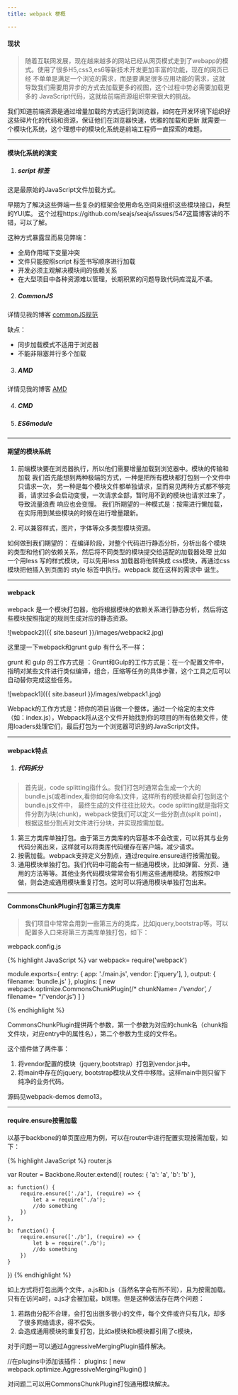 ```yaml
---
title: webpack 梗概

---
```


#### 现状
>随着互联网发展，现在越来越多的网站已经从网页模式走到了webapp的模式。使用了很多H5,css3,es6等新技术开发更加丰富的功能，现在的网页已经
不单单是满足一个浏览的需求，而是要满足很多应用功能的需求，这就导致我们需要用异步的方式去加载更多的视图，这个过程中势必需要加载更多的
JavaScript代码，这就给前端资源组织带来很大的挑战。

我们知道前端资源是通过增量加载的方式运行到浏览器，如何在开发环境下组织好这些碎片化的代码和资源，保证他们在浏览器快速，优雅的加载和更新
就需要一个模块化系统，这个理想中的模块化系统是前端工程师一直探索的难题。

----------------------------------
#### 模块化系统的演变
1. ##### script 标签

这是最原始的JavaScript文件加载方式。

早期为了解决这些弊端一些复杂的框架会使用命名空间来组织这些模块接口，典型的YUI库。
这个过程https://github.com/seajs/seajs/issues/547这篇博客讲的不错，可以了解。

这种方式暴露显而易见弊端：
* 全局作用域下变量冲突
* 文件只能按照script 标签书写顺序进行加载
* 开发必须主观解决模块间的依赖关系
* 在大型项目中各种资源难以管理，长期积累的问题导致代码库混乱不堪。

2. ##### CommonJS
详情见我的博客 [commonJS规范](https://gitxiangzhang.github.io/xiangzhang.github.io/2016/04/29/CommonJS%E8%A7%84%E8%8C%83.html)

缺点：
* 同步加载模式不适用于浏览器
* 不能非阻塞并行多个加载

3. ##### AMD
详情见我的博客 [AMD](https://gitxiangzhang.github.io/xiangzhang.github.io/2016/04/30/AMD%E6%A8%A1%E5%9D%97%E5%8A%A0%E8%BD%BD.html)

4. ##### CMD
5. ##### ES6module

----------------------------------
#### 期望的模块系统
1. 前端模块要在浏览器执行，所以他们需要增量加载到浏览器中。模块的传输和加载 我们首先能想到两种极端的方式，一种是把所有模块都打包到一个文件中只请求一次，
另一种是每个模块文件都单独请求，显而易见两种方式都不够完善，请求过多会启动变慢，一次请求全部，暂时用不到的模块也请求过来了，导致流量浪费
响应也会变慢。
我们所期望的一种模式是：按需进行懒加载，在实际用到某些模块的时候在进行增量跟新。

2. 可以兼容样式，图片，字体等众多类型模块资源。

如何做到我们期望的： 在编译阶段，对整个代码进行静态分析，分析出各个模块的类型和他们的依赖关系，然后将不同类型的模块提交给适配的加载器处理
比如一个用less 写的样式模块，可以先用less 加载器将他转换成 css模块，再通过css模块把他插入到页面的 style 标签中执行。webpack 就在这样的需求中
诞生。



----------------------------------
#### webpack
webpack 是一个模块打包器，他将根据模块的依赖关系进行静态分析，然后将这些模块按照指定的规则生成对应的静态资源。

![webpack2]({{ site.baseurl }}/images/webpack2.jpg)

这里提一下webpack和grunt gulp 有什么不一样：

grunt 和 gulp 的工作方式是 ：Grunt和Gulp的工作方式是：在一个配置文件中，指明对某些文件进行类似编译，组合，压缩等任务的具体步骤，这个工具之后可以自动替你完成这些任务。

![webpack1]({{ site.baseurl }}/images/webpack1.jpg)

Webpack的工作方式是：把你的项目当做一个整体，通过一个给定的主文件（如：index.js），Webpack将从这个文件开始找到你的项目的所有依赖文件，使用loaders处理它们，最后打包为一个浏览器可识别的JavaScript文件。

----------------------------------
#### webpack特点
1. ##### 代码拆分

























>首先说，code splitting指什么。我们打包时通常会生成一个大的bundle.js(或者index,看你如何命名)文件，这样所有的模块都会打包到这个bundle.js文件中，
最终生成的文件往往比较大。code splitting就是指将文件分割为块(chunk)，webpack使我们可以定义一些分割点(split point)，根据这些分割点对文件进行分块，并实现按需加载。

1. 第三方类库单独打包。由于第三方类库的内容基本不会改变，可以将其与业务代码分离出来，这样就可以将类库代码缓存在客户端，减少请求。
2. 按需加载。webpack支持定义分割点，通过require.ensure进行按需加载。
3. 通用模块单独打包。我们代码中可能会有一些通用模块，比如弹窗、分页、通用的方法等等。其他业务代码模块常常会有引用这些通用模块。若按照2中做，则会造成通用模块重复打包。这时可以将通用模块单独打包出来。

----------------------------------
#### CommonsChunkPlugin打包第三方类库
>我们项目中常常会用到一些第三方的类库，比如jquery,bootstrap等。可以配置多入口来将第三方类库单独打包，如下：

webpack.config.js

{% highlight JavaScript %}
var webpack= require('webpack')

module.exports={
  entry: {
    app: './main.js',
    vendor: ['jquery'],
  },
  output: {
    filename: 'bundle.js'
  },
  plugins: [
    new webpack.optimize.CommonsChunkPlugin(/* chunkName= */'vendor', /* filename= */'vendor.js')
  ]
}

{% endhighlight %}

CommonsChunkPlugin提供两个参数，第一个参数为对应的chunk名（chunk指文件块，对应entry中的属性名），第二个参数为生成的文件名。

这个插件做了两件事：

1. 将vendor配置的模块（jquery,bootstrap）打包到vendor.js中。
2. 将main中存在的jquery, bootstrap模块从文件中移除。这样main中则只留下纯净的业务代码。

源码见webpack-demos demo13。

----------------------------------
#### require.ensure按需加载

以基于backbone的单页面应用为例，可以在router中进行配置实现按需加载，如下：

{% highlight JavaScript %}
router.js

var Router = Backbone.Router.extend({
    routes: {
        'a': 'a',
        'b': 'b'
    },

    a: function() {
        require.ensure(['./a'], (require) => {
            let a = require('./a');
            //do something
        })
    },

    b: function() {
        require.ensure(['./b'], (require) => {
            let b = require('./b');
            //do something
        })
    }
})
{% endhighlight %}

如上方式将打包出两个文件，a.js和b.js（当然名字会有所不同），且为按需加载。只有在访问a时，a.js才会被加载，b同理。但是这种做法存在两个问题：

1. 若路由分配不合理，会打包出很多很小的文件，每个文件或许只有几k，却多了很多网络请求，得不偿失。
2. 会造成通用模块的重复打包，比如a模块和b模块都引用了c模块，

对于问题一可以通过AggressiveMergingPlugin插件解决。

//在plugins中添加该插件：
plugins: [
    new webpack.optimize.AggressiveMergingPlugin()
]

对问题二可以用CommonsChunkPlugin打包通用模块解决。